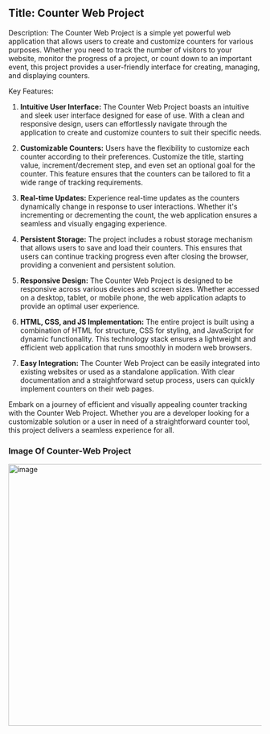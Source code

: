 <h2><b>Title</b>: Counter Web Project</h2>

Description:
The Counter Web Project is a simple yet powerful web application that allows users to create and customize counters for various purposes. Whether you need to track the number of visitors to your website, monitor the progress of a project, or count down to an important event, this project provides a user-friendly interface for creating, managing, and displaying counters.

Key Features:

1. **Intuitive User Interface:**
   The Counter Web Project boasts an intuitive and sleek user interface designed for ease of use. With a clean and responsive design, users can effortlessly navigate through the application to create and customize counters to suit their specific needs.

2. **Customizable Counters:**
   Users have the flexibility to customize each counter according to their preferences. Customize the title, starting value, increment/decrement step, and even set an optional goal for the counter. This feature ensures that the counters can be tailored to fit a wide range of tracking requirements.

3. **Real-time Updates:**
   Experience real-time updates as the counters dynamically change in response to user interactions. Whether it's incrementing or decrementing the count, the web application ensures a seamless and visually engaging experience.

4. **Persistent Storage:**
   The project includes a robust storage mechanism that allows users to save and load their counters. This ensures that users can continue tracking progress even after closing the browser, providing a convenient and persistent solution.

5. **Responsive Design:**
   The Counter Web Project is designed to be responsive across various devices and screen sizes. Whether accessed on a desktop, tablet, or mobile phone, the web application adapts to provide an optimal user experience.

6. **HTML, CSS, and JS Implementation:**
   The entire project is built using a combination of HTML for structure, CSS for styling, and JavaScript for dynamic functionality. This technology stack ensures a lightweight and efficient web application that runs smoothly in modern web browsers.

7. **Easy Integration:**
   The Counter Web Project can be easily integrated into existing websites or used as a standalone application. With clear documentation and a straightforward setup process, users can quickly implement counters on their web pages.

Embark on a journey of efficient and visually appealing counter tracking with the Counter Web Project. Whether you are a developer looking for a customizable solution or a user in need of a straightforward counter tool, this project delivers a seamless experience for all.

<h3>Image Of Counter-Web Project</h3>
<img width="850" height="520" alt="image" src="https://github.com/naitikjpatel/Counter-Web-Project/assets/120157810/2349e2c1-c9b4-4132-87cc-a5bd4af783d7">

